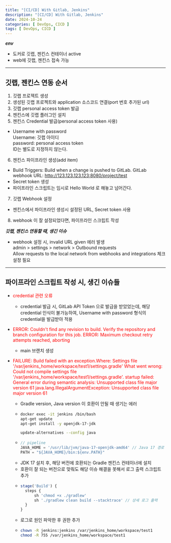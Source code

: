 ```yaml
---
title: "[CI/CD] With Gitlab, Jenkins"
description: "[CI/CD] With Gitlab, Jenkins"
date: 2024-10-24
categories: [ DevOps, CICD ]
tags: [ DevOps, CICD ]
---
```


***env***  
- 도커로 깃랩, 젠킨스 컨테이너 active
- web에 깃랩, 젠킨스 접속 가능

<hr>

## 깃랩, 젠킨스 연동 순서

1. 깃랩 프로젝트 생성
2. 생성된 깃랩 프로젝트와 application 소스코드 연결(port 번호 추가된 url)
3. 깃랩 personal access token 발급
4. 젠킨스에 깃랩 플러그인 설치
5. 젠킨스 Credential 발급(personal access token 사용)  
  - Username with password  
    Username: 깃랩 아이디  
    password: personal access token  
    ID는 별도로 지정하지 않는다.   
6. 젠킨스 파이프라인 생성(add item)
  - Build Triggers: Build when a change is pushed to GitLab. GitLab webhook URL: http://123.123.123.123:8080/project/test
  - Secret token 생성
  - 파이프라인 스크립트는 임시로 Hello World 로 해놓고 넘어간다. 
7. 깃랩 Webhook 설정
  - 젠킨스에서 파이프라인 생성시 설정된 URL, Secret token 사용
8. webhook 이 잘 설정되었다면, 파이프라인 스크립트 작성  
  
***깃랩, 젠킨스 연동할 때, 생긴 이슈***   
- webhook 설정 시, invalid URL given 에러 발생  
  admin > settings > network > Outbound requests  
  Allow requests to the local network from webhooks and integrations 체크 설정 필요

<hr>

## 파이프라인 스크립트 작성 시, 생긴 이슈들   

- <span style="color:red">credential 관련 오류</span>
  - credential 발급 시, GitLab API Token 으로 발급을 받았었는데, 해당 credential 인식이 불가능하여, Username with password 형식의 credential을 발급받아 적용  
  
- <span style="color:red">ERROR: Couldn't find any revision to build. Verify the repository and branch configuration for this job. ERROR: Maximum checkout retry attempts reached, aborting</span>
  - main 브랜치 생성
  
- <span style="color:red">FAILURE: Build failed with an exception.Where: Settings file '/var/jenkins_home/workspace/test1/settings.gradle' What went wrong: Could not compile settings file '/var/jenkins_home/workspace/test1/settings.gradle'. startup failed: General error during semantic analysis: Unsupported class file major version 61 java.lang.IllegalArgumentException: Unsupported class file major version 61</span>
  - Gradle version, Java version 이 호환이 안될 때 생기는 에러
  - 
    ```bash
    docker exec -it jenkins /bin/bash
    apt-get update
    apt-get install -y openjdk-17-jdk
    
    update-alternatives --config java
    ```
  - 
    ```js 
    // pipeline
    JAVA_HOME = '/usr/lib/jvm/java-17-openjdk-amd64' // Java 17 경로 설정
    PATH = "${JAVA_HOME}/bin:${env.PATH}"
    ```
  - JDK 17 설치 후, 해당 버전에 호환되는 Gradle 젠킨스 컨테이너에 설치
  - 호환이 잘 되는 버전으로 맞춰도 해당 이슈 해결을 못해서 로그 출력 스크립트 추가
  - 
    ```js 
    stage('Build') {
      steps {
          sh 'chmod +x ./gradlew'
          sh './gradlew clean build --stacktrace' // 상세 로그 출력
      }
    }
    ```
  - 로그로 원인 파악한 후 권한 추가
  - 
    ```bash
    chown -R jenkins:jenkins /var/jenkins_home/workspace/test1
    chmod -R 755 /var/jenkins_home/workspace/test1
    ```
  


